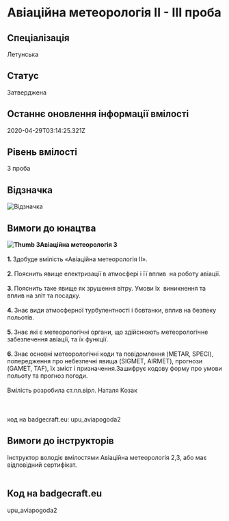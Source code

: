 # Авіаційна метеорологія ІІ - ІІІ проба

## Спеціалізація

Летунська

## Статус

Затверджена

## Останнє оновлення інформації вмілості

2020-04-29T03:14:25.321Z

## Рівень вмілості

3 проба

## Відзначка

![Відзначка](../images/Aviatsiina_meteorolohiia_II/_______________________2.jpg)

## Вимоги до юнацтва

<div><b><img alt="Thumb                        3" src="/uploads/textareas/bootsy/image/40/small________________________3.png">Авіаційна метеорологія 3</b></div><div><br></div><div><b>1. </b>Здобуде вмілість «Авіаційна метеорологія II».</div><div><b><br>2. </b>Пояснить явище електризації в атмосфері і її вплив &nbsp;на роботу авіації.</div><div><b><br>3. </b>Пояснить таке явище як зрушення вітру. Умови їх &nbsp;виникнення та вплив на зліт та посадку.</div><div><b><br>4. </b>Знає види атмосферної турбулентності і бовтанки, вплив на безпеку польотів.</div><div><b><br>5. </b>Знає які є метеорологічні органи, що здійснюють метеорологічне забезпечення авіації, та їх функції.</div><div><b><br>6. </b>Знає основні метеорологічні коди та повідомлення (METAR, SPECI), попередження про небезпечні явища (SIGMET, AIRMET), прогнози (GAMET, TAF), їх зміст і призначення.Зашифрує кодову форму про умови польоту та прогноз погоди.</div><div><br></div><div>Вмілість розробила ст.пл.вірл. Наталя Козак<br><br><br><br>код на badgecraft.eu: upu_aviapogoda2<br></div>

## Вимоги до інструкторів

<div>Інструктор володіє вмілостями Авіаційна метеорологія 2,3, або має відповідний сертифікат.<br></div><div><br></div>

## Код на badgecraft.eu

upu_aviapogoda2